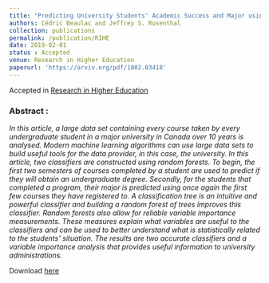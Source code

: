```yaml
---
title: "Predicting University Students' Academic Success and Major using Random Forests"
authors: Cédric Beaulac and Jeffrey S. Rosenthal
collection: publications
permalink: /publication/RIHE
date: 2019-02-01
status : Accepted
venue: Research in Higher Education
paperurl: 'https://arxiv.org/pdf/1802.03418'
---
```


Accepted in [Research in Higher Education](https://link.springer.com/journal/11162)

### Abstract :

*In this article, a large data set containing every course taken by every undergraduate student in a major university in Canada over 10 years is analysed. Modern machine learning algorithms can use large data sets to build useful tools for the data provider, in this case, the university. In this article, two classifiers are constructed using random forests. To begin, the first two semesters of courses completed by a student are used to predict if they will obtain an undergraduate degree. Secondly, for the students that completed a program, their major is predicted using once again the first few courses they have registered to. A classification tree is an intuitive and powerful classifier and building a random forest of trees improves this classifier. Random forests also allow for reliable variable importance measurements. These measures explain what variables are useful to the classifiers and can be used to better understand what is statistically related to the students' situation. The results are two accurate classifiers and a variable importance analysis that provides useful information to university administrations.*

Download [here](https://arxiv.org/pdf/1802.03418)

